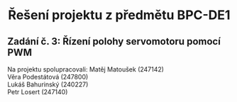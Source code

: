 <h1 align="center"> Řešení projektu z předmětu BPC-DE1</h1>
<h2>Zadání č. 3: Řízení polohy servomotoru pomocí PWM </h2>

<div>
Na projektu spolupracovali: Matěj Matoušek (247142)<br>
                            Věra Podestátová (247800)<br>
                            Lukáš Bahurinský (240227)<br>
                            Petr Losert (247140)
</div>







